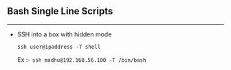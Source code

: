 ## Bash Single Line Scripts

---

- SSH into a box with hidden mode

  `ssh user@ipaddress -T shell` 

  Ex :- `ssh madhu@192.168.56.100 -T /bin/bash`
